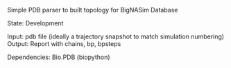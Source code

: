 Simple PDB parser to built topology for BigNASim Database

State: Development

Input: pdb file (ideally a trajectory snapshot to match simulation numbering)
Output: Report with chains, bp, bpsteps

Dependencies: Bio.PDB (biopython)


